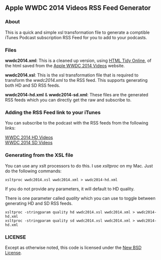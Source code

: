 ## Apple WWDC 2014 Videos RSS Feed Generator

### About

This is a quick and simple xsl transformation file to generate a comptible iTunes Podcast subscription RSS Feed for you to add to your podcasts.

### Files

__wwdc2014.xml__: This is a cleaned up version, using [HTML Tidy Online](http://infohound.net/tidy/), of the html saved from the [Apple WWDC 2014 Videos](https://developer.apple.com/videos/wwdc/2014/) website.

__wwdc2014.xsl__: This is the xsl transformation file that is required to transform the _wwdc2014.xml_ to the RSS feed. This supports generating both HD and SD RSS feeds.

__wwdc2014-hd.xml__ & __wwdc2014-sd.xml__: These files are the generated RSS feeds which you can directly get the raw and subscribe to.

### Adding the RSS Feed link to your iTunes

You can subscribe to the podcast with the RSS feeds from the following links:

[WWDC 2014 HD Videos](https://raw.githubusercontent.com/juslee/wwdc2014rssfeed/master/wwdc2014-hd.rss)  
[WWDC 2014 SD Videos](https://raw.githubusercontent.com/juslee/wwdc2014rssfeed/master/wwdc2014-sd.rss)

### Generating from the XSL file

You can use any xslt processors to do this. I use _xsltproc_ on my Mac. Just do the following commands:

```Shell
xsltproc wwdc2014.xsl wwdc2014.xml > wwdc2014-hd.xml
```

If you do not provide any parameters, it will default to HD quality.

There is one parameter called _quality_ which you can use to toggle between generating HD and SD RSS feeds.

```Shell
xsltproc -stringparam quality hd wwdc2014.xsl wwdc2014.xml > wwdc2014-hd.xml
xsltproc -stringparam quality sd wwdc2014.xsl wwdc2014.xml > wwdc2014-hd.xml
```

### LICENSE

Except as otherwise noted, this code is licensed under the [New BSD License](http://opensource.org/licenses/BSD-3-Clause).